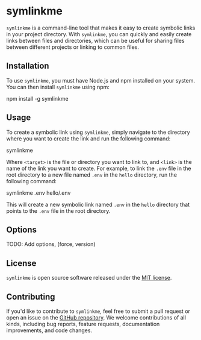 # symlinkme

`symlinkme` is a command-line tool that makes it easy to create symbolic links in your project directory. With `symlinkme`, you can quickly and easily create links between files and directories, which can be useful for sharing files between different projects or linking to common files.

## Installation

To use `symlinkme`, you must have Node.js and npm installed on your system. You can then install `symlinkme` using npm:

npm install -g symlinkme

## Usage

To create a symbolic link using `symlinkme`, simply navigate to the directory where you want to create the link and run the following command:

symlinkme <target> <link>

Where `<target>` is the file or directory you want to link to, and `<link>` is the name of the link you want to create. For example, to link the `.env` file in the root directory to a new file named `.env` in the `hello` directory, run the following command:

symlinkme .env hello/.env

This will create a new symbolic link named `.env` in the `hello` directory that points to the `.env` file in the root directory.

## Options

TODO: Add options, (force, version)

## License

`symlinkme` is open source software released under the [MIT license](https://opensource.org/licenses/MIT).

## Contributing

If you'd like to contribute to `symlinkme`, feel free to submit a pull request or open an issue on the [GitHub repository](https://github.com/kingdevnl/symlinkme). We welcome contributions of all kinds, including bug reports, feature requests, documentation improvements, and code changes.

